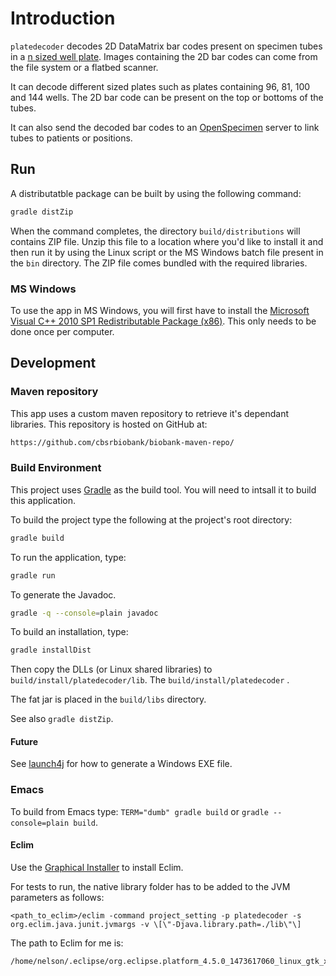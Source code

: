 # Introduction

`platedecoder` decodes 2D DataMatrix bar codes present on specimen
tubes in a
[n sized well plate](https://en.wikipedia.org/wiki/Microtiter_plate).
Images containing the 2D bar codes can come from the file system or a
flatbed scanner.

It can decode different sized plates such as plates containing 96, 81,
100 and 144 wells. The 2D bar code can be present on the top or
bottoms of the tubes.

It can also send the decoded bar codes to an
[OpenSpecimen](http://openspecimen.org/) server to link tubes to
patients or positions.

## Run

A distributatble package can be built by using the following command:

```sh
gradle distZip
```

When the command completes, the directory `build/distributions` will
contains ZIP file. Unzip this file to a location where you'd like to
install it and then run it by using the Linux script or the MS Windows
batch file present in the `bin` directory. The ZIP file comes bundled
with the required libraries.

### MS Windows

To use the app in MS Windows, you will first have to install the
[Microsoft Visual C++ 2010 SP1 Redistributable Package (x86)](http://www.microsoft.com/en-us/download/details.aspx?id=8328).
This only needs to be done once per computer.

## Development

### Maven repository

This app uses a custom maven repository to retrieve it's dependant
libraries. This repository is hosted on GitHub at:

```sh
https://github.com/cbsrbiobank/biobank-maven-repo/
```

### Build Environment

This project uses [Gradle](https://gradle.org/) as the build tool. You
will need to intsall it to build this application.

To build the project type the following at the project's root directory:

```sh
gradle build
```

To run the application, type:

```sh
gradle run
```

To generate the Javadoc.

```sh
gradle -q --console=plain javadoc
```

To build an installation, type:

```sh
gradle installDist
```

Then copy the DLLs (or Linux shared libraries) to `build/install/platedecoder/lib`.
The `build/install/platedecoder` .

The fat jar is placed in the `build/libs` directory.

See also `gradle distZip`.

#### Future

See [launch4j](http://launch4j.sourceforge.net/docs.html) for how to generate a Windows EXE file.

### Emacs

To build from Emacs type: `TERM="dumb" gradle build` or `gradle
--console=plain build`.

#### Eclim

Use the [Graphical Installer](http://eclim.org/install.html#installer)
to install Eclim.

For tests to run, the native library folder has to be added to the JVM
parameters as follows:

```
<path_to_eclim>/eclim -command project_setting -p platedecoder -s org.eclim.java.junit.jvmargs -v \[\"-Djava.library.path=./lib\"\]
```

The path to Eclim for me is:
```
/home/nelson/.eclipse/org.eclipse.platform_4.5.0_1473617060_linux_gtk_x86_64
```
